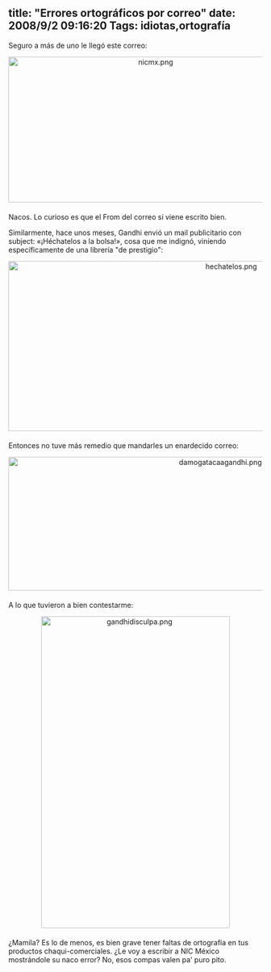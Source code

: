 title: "Errores ortográficos por correo"
date: 2008/9/2 09:16:20
Tags: idiotas,ortografía
---
Seguro a más de uno le llegó este correo:
<div><span class="mt-enclosure mt-enclosure-image" style="display: inline;"><img class="mt-image-center" style="margin: 0pt auto 20px; text-align: center; display: block;" src="http://log.damog.net/nicmx.png" alt="nicmx.png" width="568" height="289" /></span></div>
Nacos. Lo curioso es que el From del correo sí viene escrito bien.

Similarmente, hace unos meses, Gandhi envió un mail publicitario con subject: «¡Héchatelos a la bolsa!», cosa que me indignó, viniendo específicamente de una librería "de prestigio":

<span class="mt-enclosure mt-enclosure-image" style="display: inline;"><img class="mt-image-center" style="margin: 0pt auto 20px; text-align: center; display: block;" src="http://log.damog.net/hechatelos.png" alt="hechatelos.png" width="868" height="337" /></span>Entonces no tuve más remedio que mandarles un enardecido correo:

<span class="mt-enclosure mt-enclosure-image" style="display: inline;"><img class="mt-image-center" style="margin: 0pt auto 20px; text-align: center; display: block;" src="http://log.damog.net/damogatacaagandhi.png" alt="damogatacaagandhi.png" width="825" height="265" /></span>A lo que tuvieron a bien contestarme:

<span class="mt-enclosure mt-enclosure-image" style="display: inline;"><img class="mt-image-center" style="margin: 0pt auto 20px; text-align: center; display: block;" src="http://log.damog.net/gandhidisculpa.png" alt="gandhidisculpa.png" width="374" height="618" /></span>¿Mamila? Es lo de menos, es bien grave tener faltas de ortografía en tus productos chaqui-comerciales. ¿Le voy a escribir a NIC México mostrándole su naco error? No, esos compas valen pa' puro pito.